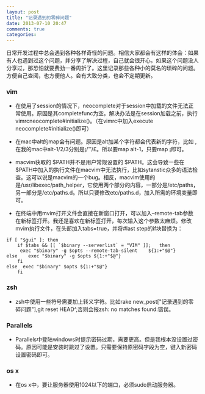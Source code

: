 ```yaml
---
layout: post
title: "记录遇到的零碎问题"
date: 2013-07-10 20:47
comments: true
categories:
---
```

日常开发过程中总会遇到各种各样奇怪的问题。相信大家都会有这样的体会：如果有人也遇到过这个问题，并分享了解决过程，自己就会很开心。如果这个问题没人分享过，那恐怕就要费劲一番周折了。这里记录那些各种小的莫名的琐碎的问题。方便自己查阅，也方便他人。会有大致分类，也会不定期更新。

### vim
 * 在使用了session的情况下，neocomplete对于session中加载的文件无法正常使用。原因是其completefunc为空。解决办法是在session加载之前，执行vimrcneocomplete#initialize()。（在vimrc中加入execute neocomplete#initialize()即可）
 <!--more-->
 
 * 在mac中alt的map会有问题。原因是alt加某个字符都会代表新的字符，比如 ,在我的mac中alt-1/2/3分别是¡/™/£。所以要map alt-1，只要map ¡即可。
 
 * macvim获取的 $PATH并不是用户常规设置的 $PATH。这会导致一些在 $PATH中加入的执行文件在macvim中无法执行，比如sytanstic众多的语法检查。这可以说是macvim的一个bug。相反，macvim使用的是/usr/libexec/path_helper，它使用两个部分的内容，一部分是/etc/paths，另一部分是/etc/paths.d。所以只要修改etc/paths.d，加入所需的环境变量即可。
 
 * 在终端中用mvim打开文件会直接在新窗口打开，可以加入–remote-tab参数在新标签打开。我还是喜欢在新标签打开，每次输入这个参数太麻烦。修改mvim执行文件，在头部加入tabs=true，并将#last step的if块替换为：
 
``` 
if [ "$gui" ]; then
 	if $tabs && [[ `$binary --serverlist` = "VIM" ]]; 	then
   	 exec "$binary" -g $opts --remote-tab-silent 	${1:+"$@"}
else    exec "$binary" -g $opts ${1:+"$@"}
	fi
else  exec "$binary" $opts ${1:+"$@"}
	fi
```
 
### zsh
* zsh中使用一些符号需要加上转义字符。比如rake new_post\["记录遇到的零碎问题"\],git reset HEAD\^,否则会报zsh: no matches found:错误。

### Parallels
* Parallels中登陆windows时提示密码过期，需要更高。但是我根本没设置过密码。原因可能是安装时跳过了设置。只需要保持原密码字段为空，键入新密码设置密码即可。

### os x
* 在os x中，要让服务器使用1024以下的端口，必须sudo启动服务器。

